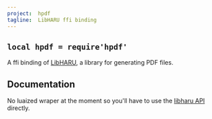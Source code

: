 ```yaml
---
project:  hpdf
tagline:  LibHARU ffi binding
---
```


## `local hpdf = require'hpdf'`

A ffi binding of [LibHARU][libharu lib], a library for generating PDF files.

## Documentation

No luaized wraper at the moment so you'll have to use the [libharu API] directly.

[libharu lib]: http://libharu.org/
[libharu api]: https://github.com/libharu/libharu/wiki/API%3A-Document

